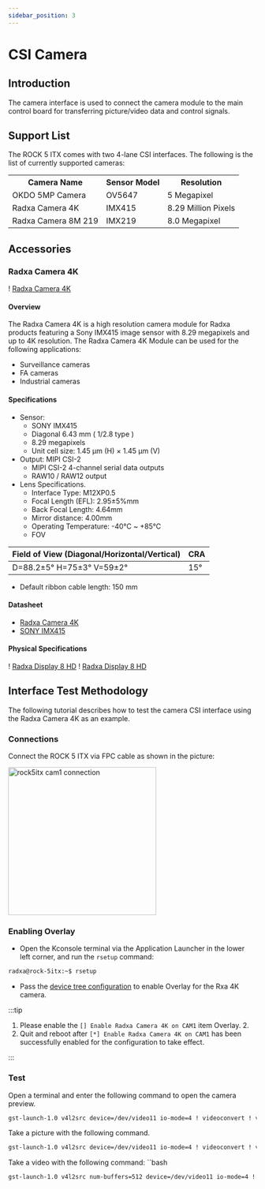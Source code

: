 ```yaml
---
sidebar_position: 3
---
```


# CSI Camera

## Introduction

The camera interface is used to connect the camera module to the main control board for transferring picture/video data and control signals.

## Support List

The ROCK 5 ITX comes with two 4-lane CSI interfaces. The following is the list of currently supported cameras:

<table>
  <tr>
    <th>Camera Name</th>
    <th>Sensor Model</th>
    <th>Resolution</th>
  </tr>
  <tr>
    <td>OKDO 5MP Camera</td>
    <td>OV5647</td>
    <td>5 Megapixel</td>
  </tr>
  <tr>
    <td>Radxa Camera 4K</td>
    <td>IMX415</td>
    <td>8.29 Million Pixels</td>
  </tr>
  <tr>
    <td>Radxa Camera 8M 219</td>
    <td>IMX219</td>
    <td>8.0 Megapixel</td>
  </tr>
</table>

## Accessories

### Radxa Camera 4K

! [Radxa Camera 4K](/img/accessories/camera-4k.webp)

#### Overview

The Radxa Camera 4K is a high resolution camera module for Radxa products featuring a Sony IMX415 image sensor with 8.29 megapixels and up to 4K resolution. The Radxa Camera 4K Module can be used for the following applications:

- Surveillance cameras
- FA cameras
- Industrial cameras

#### Specifications

- Sensor:
  - SONY IMX415
  - Diagonal 6.43 mm ( 1/2.8 type )
  - 8.29 megapixels
  - Unit cell size: 1.45 µm (H) × 1.45 µm (V)
- Output: MIPI CSI-2
  - MIPI CSI-2 4-channel serial data outputs
  - RAW10 / RAW12 output
- Lens Specifications.
  - Interface Type: M12XP0.5
  - Focal Length (EFL): 2.95±5%mm
  - Back Focal Length: 4.64mm
  - Mirror distance: 4.00mm
  - Operating Temperature: -40°C ~ +85°C
  - FOV

| Field of View (Diagonal/Horizontal/Vertical) | CRA |
| -------------------------------------------- | --- |
| D=88.2±5° H=75±3° V=59±2°                    | 15° |

- Default ribbon cable length: 150 mm

#### Datasheet

- [Radxa Camera 4K](https://dl.radxa.com/accessories/camera-4k/radxa_camera_4k_product_brief_Revision_1.0.pdf)
- [SONY IMX415](https://dl.radxa.com/accessories/camera-4k/IMX415-AAQR-C_Datasheet_E19504.pdf)

#### Physical Specifications

! [Radxa Display 8 HD](/img/accessories/camera-4k-spec-1.webp)
! [Radxa Display 8 HD](/img/accessories/camera-4k-spec-2.webp)

## Interface Test Methodology

The following tutorial describes how to test the camera CSI interface using the Radxa Camera 4K as an example.

### Connections

Connect the ROCK 5 ITX via FPC cable as shown in the picture:

<img src="/img/rock5itx/rock5itx-cam1.webp" alt="rock5itx cam1 connection" width="300" />

### Enabling Overlay

- Open the Kconsole terminal via the Application Launcher in the lower left corner, and run the `rsetup` command:

```bash
radxa@rock-5itx:~$ rsetup
```

- Pass the [device tree configuration](../os-config/rsetup#overlays) to enable Overlay for the Rxa 4K camera.

:::tip

1. Please enable the `[] Enable Radxa Camera 4K on CAM1` item Overlay. 2.
2. Quit and reboot after `[*] Enable Radxa Camera 4K on CAM1` has been successfully enabled for the configuration to take effect.

:::

### Test

Open a terminal and enter the following command to open the camera preview.

```bash
gst-launch-1.0 v4l2src device=/dev/video11 io-mode=4 ! videoconvert ! video/x-raw,format=NV12,width=1920,height=1080 ! xvimagesink; !
```

Take a picture with the following command.

```bash
gst-launch-1.0 v4l2src device=/dev/video11 io-mode=4 ! videoconvert ! video/x-raw,format=NV12,width=1920,height=1080 ! jpegenc ! multifilesink location=file.name.jpg; !
```

Take a video with the following command: ``bash

```bash
gst-launch-1.0 v4l2src num-buffers=512 device=/dev/video11 io-mode=4 ! videoconvert ! video/x-raw, format=NV12, width=1920, height=1080, framerate=30/1 ! tee name=t ! queue ! mpph264enc ! queue ! h264parse ! mpegtsmux ! filesink location=/home/radxa/file.name.mp4
```
